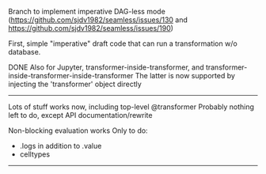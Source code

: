 Branch to implement imperative DAG-less mode 
(https://github.com/sjdv1982/seamless/issues/130 and https://github.com/sjdv1982/seamless/issues/190)

First, simple "imperative" draft code that can run a transformation w/o database.

DONE
Also for Jupyter, transformer-inside-transformer, and transformer-inside-transformer-inside-transformer
The latter is now supported by injecting the 'transformer' object directly

******************
Lots of stuff works now, including top-level @transformer
Probably nothing left to do, except API documentation/rewrite

Non-blocking evaluation works
Only to do: 
- .logs in addition to .value
- celltypes
******************